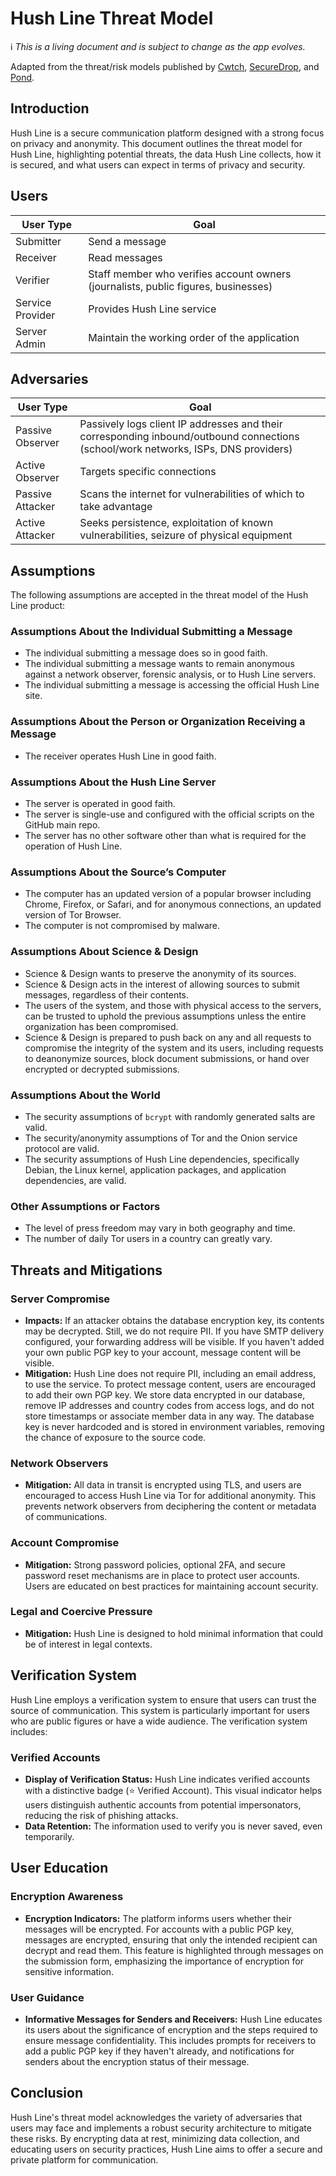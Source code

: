 # Hush Line Threat Model

ℹ️ _This is a living document and is subject to change as the app evolves._

Adapted from the threat/risk models published by [Cwtch](https://docs.cwtch.im/security/risk/), [SecureDrop](https://docs.securedrop.org/en/latest/threat_model/threat_model.html), and [Pond](https://web.archive.org/web/20150326154506/https://pond.imperialviolet.org/threat.html).

## Introduction

Hush Line is a secure communication platform designed with a strong focus on privacy and anonymity. This document outlines the threat model for Hush Line, highlighting potential threats, the data Hush Line collects, how it is secured, and what users can expect in terms of privacy and security.

## Users

| User Type | Goal |
|-|-|
| Submitter | Send a message |
| Receiver | Read messages |
| Verifier | Staff member who verifies account owners (journalists, public figures, businesses) |
| Service Provider | Provides Hush Line service |
| Server Admin | Maintain the working order of the application |

## Adversaries

| User Type | Goal |
|-|-|
| Passive Observer | Passively logs client IP addresses and their corresponding inbound/outbound connections (school/work networks, ISPs, DNS providers) |
| Active Observer | Targets specific connections |
| Passive Attacker | Scans the internet for vulnerabilities of which to take advantage |
| Active Attacker | Seeks persistence, exploitation of known vulnerabilities, seizure of physical equipment |

## Assumptions

The following assumptions are accepted in the threat model of the Hush Line product:

### Assumptions About the Individual Submitting a Message

- The individual submitting a message does so in good faith.
- The individual submitting a message wants to remain anonymous against a network observer, forensic analysis, or to Hush Line servers.
- The individual submitting a message is accessing the official Hush Line site.

### Assumptions About the Person or Organization Receiving a Message

- The receiver operates Hush Line in good faith.

### Assumptions About the Hush Line Server

- The server is operated in good faith.
- The server is single-use and configured with the official scripts on the GitHub main repo.
- The server has no other software other than what is required for the operation of Hush Line.

### Assumptions About the Source’s Computer

- The computer has an updated version of a popular browser including Chrome, Firefox, or Safari, and for anonymous connections, an updated version of Tor Browser.
- The computer is not compromised by malware.

### Assumptions About Science & Design

- Science & Design wants to preserve the anonymity of its sources.
- Science & Design acts in the interest of allowing sources to submit messages, regardless of their contents.
- The users of the system, and those with physical access to the servers, can be trusted to uphold the previous assumptions unless the entire organization has been compromised.
- Science & Design is prepared to push back on any and all requests to compromise the integrity of the system and its users, including requests to deanonymize sources, block document submissions, or hand over encrypted or decrypted submissions.

### Assumptions About the World

- The security assumptions of `bcrypt` with randomly generated salts are valid.
- The security/anonymity assumptions of Tor and the Onion service protocol are valid.
- The security assumptions of Hush Line dependencies, specifically Debian, the Linux kernel, application packages, and application dependencies, are valid.

### Other Assumptions or Factors

- The level of press freedom may vary in both geography and time.
- The number of daily Tor users in a country can greatly vary.

## Threats and Mitigations

### Server Compromise

- **Impacts:** If an attacker obtains the database encryption key, its contents may be decrypted. Still, we do not require PII. If you have SMTP delivery configured, your forwarding address will be visible. If you haven't added your own public PGP key to your account, message content will be visible.
- **Mitigation:** Hush Line does not require PII, including an email address, to use the service. To protect message content, users are encouraged to add their own PGP key. We store data encrypted in our database, remove IP addresses and country codes from access logs, and do not store timestamps or associate member data in any way. The database key is never hardcoded and is stored in environment variables, removing the chance of exposure to the source code.

### Network Observers

- **Mitigation:** All data in transit is encrypted using TLS, and users are encouraged to access Hush Line via Tor for additional anonymity. This prevents network observers from deciphering the content or metadata of communications.

### Account Compromise

- **Mitigation:** Strong password policies, optional 2FA, and secure password reset mechanisms are in place to protect user accounts. Users are educated on best practices for maintaining account security.

### Legal and Coercive Pressure

- **Mitigation:** Hush Line is designed to hold minimal information that could be of interest in legal contexts.

## Verification System

Hush Line employs a verification system to ensure that users can trust the source of communication. This system is particularly important for users who are public figures or have a wide audience. The verification system includes:

### Verified Accounts

- **Display of Verification Status:** Hush Line indicates verified accounts with a distinctive badge (⭐️ Verified Account). This visual indicator helps users distinguish authentic accounts from potential impersonators, reducing the risk of phishing attacks.
- **Data Retention:** The information used to verify you is never saved, even temporarily.

## User Education

### Encryption Awareness

- **Encryption Indicators:** The platform informs users whether their messages will be encrypted. For accounts with a public PGP key, messages are encrypted, ensuring that only the intended recipient can decrypt and read them. This feature is highlighted through messages on the submission form, emphasizing the importance of encryption for sensitive information.

### User Guidance

- **Informative Messages for Senders and Receivers:** Hush Line educates its users about the significance of encryption and the steps required to ensure message confidentiality. This includes prompts for receivers to add a public PGP key if they haven't already, and notifications for senders about the encryption status of their message.

## Conclusion

Hush Line's threat model acknowledges the variety of adversaries that users may face and implements a robust security architecture to mitigate these risks. By encrypting data at rest, minimizing data collection, and educating users on security practices, Hush Line aims to offer a secure and private platform for communication.
